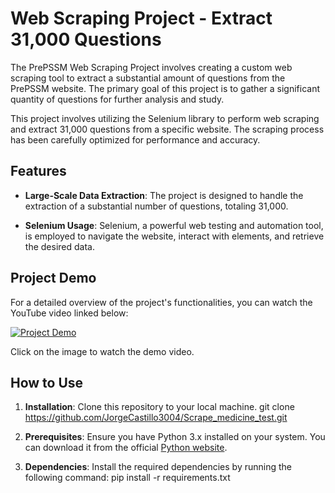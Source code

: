 # Web Scraping Project - Extract 31,000 Questions

The PrePSSM Web Scraping Project involves creating a custom web scraping tool to extract a substantial amount of questions from the PrePSSM website. The primary goal of this project is to gather a significant quantity of questions for further analysis and study.

This project involves utilizing the Selenium library to perform web scraping and extract 31,000 questions from a specific website. The scraping process has been carefully optimized for performance and accuracy.

## Features

- **Large-Scale Data Extraction**: The project is designed to handle the extraction of a substantial number of questions, totaling 31,000.

- **Selenium Usage**: Selenium, a powerful web testing and automation tool, is employed to navigate the website, interact with elements, and retrieve the desired data.

## Project Demo

For a detailed overview of the project's functionalities, you can watch the YouTube video linked below:

[![Project Demo](https://img.youtube.com/vi/8UhD5ME2P2Y/0.jpg)](https://www.youtube.com/watch?v=8UhD5ME2P2Y)

Click on the image to watch the demo video.

## How to Use

1. **Installation**: Clone this repository to your local machine. git clone https://github.com/JorgeCastillo3004/Scrape_medicine_test.git

2. **Prerequisites**: Ensure you have Python 3.x installed on your system. You can download it from the official [Python website](https://www.python.org/downloads/).

3. **Dependencies**: Install the required dependencies by running the following command: pip install -r requirements.txt



